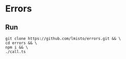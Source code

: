 # Errors
## Run
```
git clone https://github.com/lmisto/errors.git && \
cd errors && \
npm i && \
./call.ts
```
